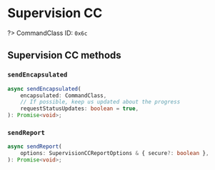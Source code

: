 # Supervision CC

?> CommandClass ID: `0x6c`

## Supervision CC methods

### `sendEncapsulated`

```ts
async sendEncapsulated(
	encapsulated: CommandClass,
	// If possible, keep us updated about the progress
	requestStatusUpdates: boolean = true,
): Promise<void>;
```

### `sendReport`

```ts
async sendReport(
	options: SupervisionCCReportOptions & { secure?: boolean },
): Promise<void>;
```

